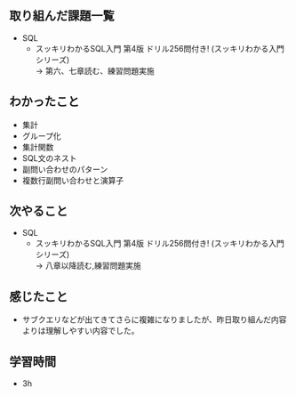 ## 取り組んだ課題一覧
- SQL
  - スッキリわかるSQL入門 第4版 ドリル256問付き! (スッキリわかる入門シリーズ)<br>
→ 第六、七章読む、練習問題実施
## わかったこと
- 集計
- グループ化
- 集計関数
- SQL文のネスト
- 副問い合わせのパターン
- 複数行副問い合わせと演算子
## 次やること
- SQL
  - スッキリわかるSQL入門 第4版 ドリル256問付き! (スッキリわかる入門シリーズ)<br>
→ 八章以降読む,練習問題実施
## 感じたこと
- サブクエリなどが出てきてさらに複雑になりましたが、昨日取り組んだ内容よりは理解しやすい内容でした。
## 学習時間
- 3h